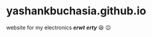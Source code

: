 # yashankbuchasia.github.io
website for my electronics
***erwt***
*******erty*******
:satisfied:
:wink:
